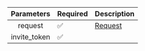 |  Parameters  | Required           | Description           |
|:------------:|--------------------|-----------------------|
|   request    | :white_check_mark: | [Request](Request.md) |
| invite_token | :white_check_mark: |                       |
